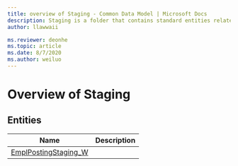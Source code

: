 ```yaml
---
title: overview of Staging - Common Data Model | Microsoft Docs
description: Staging is a folder that contains standard entities related to the Common Data Model.
author: llawwaii

ms.reviewer: deonhe
ms.topic: article
ms.date: 8/7/2020
ms.author: weiluo
---
```


# Overview of Staging


## Entities

|Name|Description|
|---|---|
|[EmplPostingStaging_W](EmplPostingStaging_W.md)||
